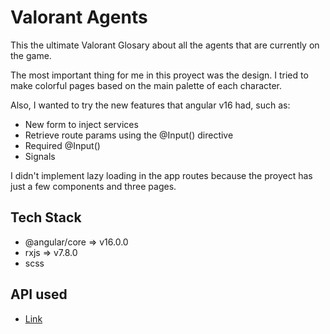 # Valorant Agents

This the ultimate Valorant Glosary about all the agents that are currently on the game.

The most important thing for me in this proyect was the design. I tried to make colorful pages based on the main palette of each character.

Also, I wanted to try the new features that angular v16 had, such as:

- New form to inject services
- Retrieve route params using the @Input() directive
- Required @Input()
- Signals

I didn't implement lazy loading in the app routes because the proyect has just a few components and three pages.

## Tech Stack

- @angular/core => v16.0.0
- rxjs => v7.8.0
- scss

## API used

- [Link](https://valorant-api.com/ "Valorant API")
